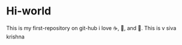 Hi-world
========

This is my first-repository on git-hub
i love :coffee:, :pizza:, and :dancer:.
This is v siva krishna

